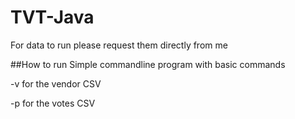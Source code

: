# TVT-Java
For data to run please request them directly from me

##How to run
Simple commandline program with basic commands

-v for the vendor CSV

-p for the votes CSV
